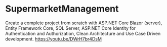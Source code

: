 # SupermarketManagement
Create a complete project from scratch with ASP.NET Core Blazor (server), Entity Framework Core, SQL Server, ASP.NET Core Identity for Authentication and Authorization, Clean Architecture and Use Case Driven development. https://youtu.be/DWrH7br4DsM
